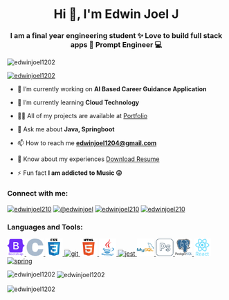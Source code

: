 <h1 align="center">Hi 👋, I'm Edwin Joel J</h1>
<h3 align="center">I am a final year engineering student ✨ Love to build full stack apps 🚀 Prompt Engineer 💻</h3>

<p align="left"> <img src="https://komarev.com/ghpvc/?username=edwinjoel1202&label=Profile%20views&color=0e75b6&style=flat" alt="edwinjoel1202" /> </p>

<p align="left"> <a href="https://github.com/ryo-ma/github-profile-trophy"><img src="https://github-profile-trophy.vercel.app/?username=edwinjoel1202" alt="edwinjoel1202" /></a> </p>

- 🔭 I’m currently working on **AI Based Career Guidance Application**

- 🌱 I’m currently learning **Cloud Technology**

- 👨‍💻 All of my projects are available at [Portfolio](https://ej1202portfolio.netlify.app/)

- 💬 Ask me about **Java, Springboot**

- 📫 How to reach me **edwinjoel1204@gmail.com**

- 📄 Know about my experiences [Download Resume](https://drive.google.com/file/d/1zBQjkEy1SNrMJZBsBppwnbJ4LYXV6ERK/view?usp=sharing)

- ⚡ Fun fact **I am addicted to Music 😜**

<h3 align="left">Connect with me:</h3>
<p align="left">
<a href="https://instagram.com/edwinjoel210" target="blank"><img align="center" src="https://raw.githubusercontent.com/rahuldkjain/github-profile-readme-generator/master/src/images/icons/Social/instagram.svg" alt="edwinjoel210" height="30" width="40" /></a>
<a href="https://www.hackerrank.com/@edwinjoel" target="blank"><img align="center" src="https://raw.githubusercontent.com/rahuldkjain/github-profile-readme-generator/master/src/images/icons/Social/hackerrank.svg" alt="@edwinjoel" height="30" width="40" /></a>
<a href="https://www.leetcode.com/edwinjoel210" target="blank"><img align="center" src="https://raw.githubusercontent.com/rahuldkjain/github-profile-readme-generator/master/src/images/icons/Social/leet-code.svg" alt="edwinjoel210" height="30" width="40" /></a>
<a href="https://auth.geeksforgeeks.org/user/edwinjoel210" target="blank"><img align="center" src="https://raw.githubusercontent.com/rahuldkjain/github-profile-readme-generator/master/src/images/icons/Social/geeks-for-geeks.svg" alt="edwinjoel210" height="30" width="40" /></a>
</p>

<h3 align="left">Languages and Tools:</h3>
<p align="left"> <a href="https://getbootstrap.com" target="_blank" rel="noreferrer"> <img src="https://raw.githubusercontent.com/devicons/devicon/master/icons/bootstrap/bootstrap-plain-wordmark.svg" alt="bootstrap" width="40" height="40"/> </a> <a href="https://www.cprogramming.com/" target="_blank" rel="noreferrer"> <img src="https://raw.githubusercontent.com/devicons/devicon/master/icons/c/c-original.svg" alt="c" width="40" height="40"/> </a> <a href="https://www.w3schools.com/css/" target="_blank" rel="noreferrer"> <img src="https://raw.githubusercontent.com/devicons/devicon/master/icons/css3/css3-original-wordmark.svg" alt="css3" width="40" height="40"/> </a> <a href="https://git-scm.com/" target="_blank" rel="noreferrer"> <img src="https://www.vectorlogo.zone/logos/git-scm/git-scm-icon.svg" alt="git" width="40" height="40"/> </a> <a href="https://www.w3.org/html/" target="_blank" rel="noreferrer"> <img src="https://raw.githubusercontent.com/devicons/devicon/master/icons/html5/html5-original-wordmark.svg" alt="html5" width="40" height="40"/> </a> <a href="https://www.java.com" target="_blank" rel="noreferrer"> <img src="https://raw.githubusercontent.com/devicons/devicon/master/icons/java/java-original.svg" alt="java" width="40" height="40"/> </a> <a href="https://jestjs.io" target="_blank" rel="noreferrer"> <img src="https://www.vectorlogo.zone/logos/jestjsio/jestjsio-icon.svg" alt="jest" width="40" height="40"/> </a> <a href="https://www.mysql.com/" target="_blank" rel="noreferrer"> <img src="https://raw.githubusercontent.com/devicons/devicon/master/icons/mysql/mysql-original-wordmark.svg" alt="mysql" width="40" height="40"/> </a> <a href="https://www.photoshop.com/en" target="_blank" rel="noreferrer"> <img src="https://raw.githubusercontent.com/devicons/devicon/master/icons/photoshop/photoshop-line.svg" alt="photoshop" width="40" height="40"/> </a> <a href="https://www.postgresql.org" target="_blank" rel="noreferrer"> <img src="https://raw.githubusercontent.com/devicons/devicon/master/icons/postgresql/postgresql-original-wordmark.svg" alt="postgresql" width="40" height="40"/> </a> <a href="https://reactjs.org/" target="_blank" rel="noreferrer"> <img src="https://raw.githubusercontent.com/devicons/devicon/master/icons/react/react-original-wordmark.svg" alt="react" width="40" height="40"/> </a> <a href="https://spring.io/" target="_blank" rel="noreferrer"> <img src="https://www.vectorlogo.zone/logos/springio/springio-icon.svg" alt="spring" width="40" height="40"/> </a> </p>

<p><img align="left" src="https://github-readme-stats.vercel.app/api/top-langs?username=edwinjoel1202&show_icons=true&locale=en&layout=compact" alt="edwinjoel1202" /></p>

<p>&nbsp;<img align="center" src="https://github-readme-stats.vercel.app/api?username=edwinjoel1202&show_icons=true&locale=en" alt="edwinjoel1202" /></p>

<p><img align="center" src="https://github-readme-streak-stats.herokuapp.com/?user=edwinjoel1202&" alt="edwinjoel1202" /></p>
